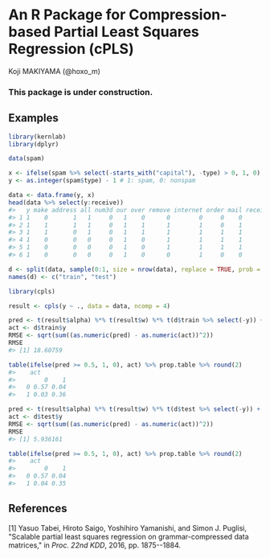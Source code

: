 # An R Package for Compression-based Partial Least Squares Regression (cPLS)
Koji MAKIYAMA (@hoxo_m)  



### This package is under construction.

## Examples


```r
library(kernlab)
library(dplyr)

data(spam)

x <- ifelse(spam %>% select(-starts_with("capital"), -type) > 0, 1, 0)
y <- as.integer(spam$type) - 1 # 1: spam, 0: nonspam

data <- data.frame(y, x)
head(data %>% select(y:receive))
#>   y make address all num3d our over remove internet order mail receive
#> 1 1    0       1   1     0   1    0      0        0     0    0       0
#> 2 1    1       1   1     0   1    1      1        1     0    1       1
#> 3 1    1       0   1     0   1    1      1        1     1    1       1
#> 4 1    0       0   0     0   1    0      1        1     1    1       1
#> 5 1    0       0   0     0   1    0      1        1     1    1       1
#> 6 1    0       0   0     0   1    0      0        1     0    0       0

d <- split(data, sample(0:1, size = nrow(data), replace = TRUE, prob = c(9, 1)))
names(d) <- c("train", "test")
```


```r
library(cpls)

result <- cpls(y ~ ., data = data, ncomp = 4)

pred <- t(result$alpha) %*% t(result$w) %*% t(d$train %>% select(-y)) + result$center
act <- d$train$y
RMSE <- sqrt(sum((as.numeric(pred) - as.numeric(act))^2))
RMSE
#> [1] 18.60759

table(ifelse(pred >= 0.5, 1, 0), act) %>% prop.table %>% round(2)
#>    act
#>        0    1
#>   0 0.57 0.04
#>   1 0.03 0.36

pred <- t(result$alpha) %*% t(result$w) %*% t(d$test %>% select(-y)) + result$center
act <- d$test$y
RMSE <- sqrt(sum((as.numeric(pred) - as.numeric(act))^2))
RMSE
#> [1] 5.936161

table(ifelse(pred >= 0.5, 1, 0), act) %>% prop.table %>% round(2)
#>    act
#>        0    1
#>   0 0.57 0.04
#>   1 0.04 0.35
```

## References

[1] Yasuo Tabei, Hiroto Saigo, Yoshihiro Yamanishi, and Simon J. Puglisi, "Scalable partial least squares regression on grammar-compressed data matrices,"  in *Proc. 22nd KDD*, 2016, pp. 1875--1884.
